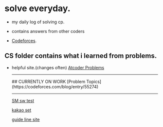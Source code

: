 # solve everyday.

- my daily log of solving cp.
- contains answers from other coders

- [Codeforces](https://codeforces.com/profile/Silent_Siren_fan).

## CS folder contains what i learned from problems.

- helpful site.(changes often)
  [Atcoder Problems](https://kenkoooo.com/atcoder/?user=koosaga#/table/)

  <hr/>
  ## CURRENTLY ON WORK
  [Problem Topics](https://codeforces.com/blog/entry/55274)
  <hr/>

  [SM sw test](https://swexpertacademy.com/main/code/problem/)

  [kakao set](https://programmers.co.kr/learn/challenges?tab=all_challenges)

  [guide line site](https://koosaga.com/217)

